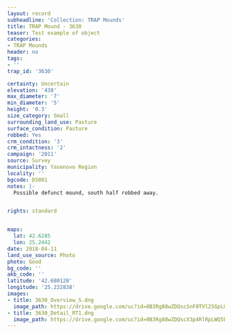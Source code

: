 ```yaml
---
layout: record
subheadline: 'Collection: TRAP Mounds'
title: TRAP Mound - 3630
teaser: Test example of object
categories:
- TRAP Mounds
header: no
tags:
- ''
trap_id: '3630'

certainty: Uncertain
elevation: '438'
max_diameter: '7'
min_diameter: '5'
height: '0.3'
size_category: Small
surrounding_land_use: Pasture
surface_condition: Pasture
robbed: Yes
crm_condition: '3'
crm_intactness: '2'
campaign: '2011'
source: Survey
municipality: Yasenovo Region
locality: ''
bgcode: DS001
notes: |-
  Possible defunct mound, south half robbed away.


rights: standard


maps:
  lat: 42.6285
  lon: 25.2442
date: 2018-04-11
land_use_source: Photo
photo: Good
bg_code: ''
akb_code: ''
latitude: '42.680128'
longitude: '25.232838'
images:
- title: 3630_Overview_S.dng
  image_path: https://drive.google.com/uc?id=0B3Rg88wZDQscSnF0TVl2SGpLOG8
- title: 3630_Detail_RT1.dng
  image_path: https://drive.google.com/uc?id=0B3Rg88wZDQscX3p4RlRpLWQ5b0k
---
```

